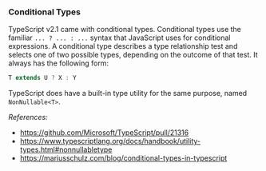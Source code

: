 ### Conditional Types

TypeScript v2.1 came with conditional types.
Conditional types use the familiar `... ? ... : ...` syntax that JavaScript uses for conditional expressions.
A conditional type describes a type relationship test and selects one of two possible types, depending on the outcome of that test. It always has the following form:

```ts
T extends U ? X : Y
```

TypeScript does have a built-in type utility for the same purpose, named `NonNullable<T>`.

*References:*
- https://github.com/Microsoft/TypeScript/pull/21316
- https://www.typescriptlang.org/docs/handbook/utility-types.html#nonnullabletype
- https://mariusschulz.com/blog/conditional-types-in-typescript